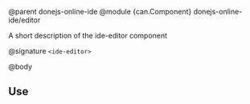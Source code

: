 @parent donejs-online-ide
@module {can.Component} donejs-online-ide/editor <ide-editor>

A short description of the ide-editor component

@signature `<ide-editor>`

@body

## Use

